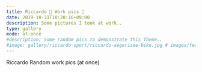 ```yaml
---
title: Riccardo 💼 Work pics 🦄
date: 2019-10-31T10:20:16+09:00
description: Some pictures I took at work..
type: gallery
mode: at-once
#description: Some random pics to demonstrate this Theme..
#image: gallery/riccardo-sport/riccardo-aegerisee-bike.jpg # images/feature2/gallery.png
---
```


Riccardo Random work pics (at once)
